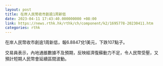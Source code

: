 ```yaml
---
layout: post
title: 在岸人民幣收市創逾1周新低
date: 2023-04-11 17:43:40.000000000 +08:00
link: https://news.rthk.hk/rthk/ch/component/k2/1695778-20230411.htm
categories: rthk
---
```


在岸人民幣收市創逾1周新低，報6.8847兌1美元，下跌107點子。

交易員表示，內地通脹數據不及預期，反映經濟復蘇動力不足，令人民幣受壓，又預計短期人民幣會延續區間波動。
